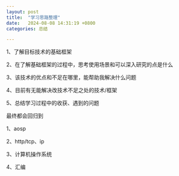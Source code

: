 ```yaml
---
layout: post
title:  "学习思路整理"
date:   2024-08-08 14:31:19 +0800
categories: 总结

---
```




1、了解目标技术的基础框架

2、在了解基础框架的过程中，思考使用场景和可以深入研究的点是什么

3、该技术的优点和不足在哪里，能帮助我解决什么问题

4、目前有无能解决改技术不足之处的技术/框架

5、总结学习过程中的收获、遇到的问题







最终都会回归到

1、aosp

2、http/tcp、ip

3、计算机操作系统

4、汇编 